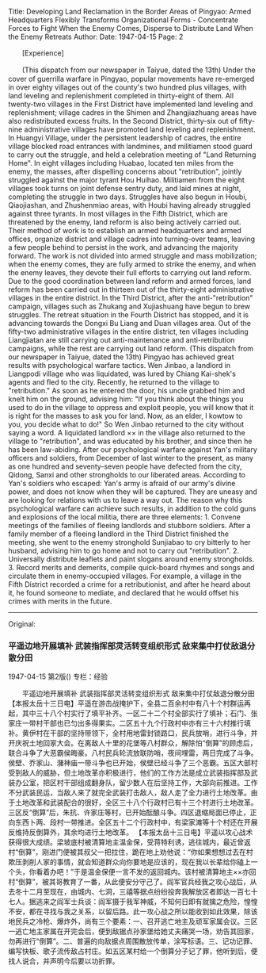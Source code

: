 Title: Developing Land Reclamation in the Border Areas of Pingyao: Armed Headquarters Flexibly Transforms Organizational Forms - Concentrate Forces to Fight When the Enemy Comes, Disperse to Distribute Land When the Enemy Retreats
Author:
Date: 1947-04-15
Page: 2

　　[Experience]

　　(This dispatch from our newspaper in Taiyue, dated the 13th) Under the cover of guerrilla warfare in Pingyao, popular movements have re-emerged in over eighty villages out of the county's two hundred plus villages, with land leveling and replenishment completed in thirty-eight of them. All twenty-two villages in the First District have implemented land leveling and replenishment; village cadres in the Shimen and Zhangjiazhuang areas have also redistributed excess fruits. In the Second District, thirty-six out of fifty-nine administrative villages have promoted land leveling and replenishment. In Huangyi Village, under the persistent leadership of cadres, the entire village blocked road entrances with landmines, and militiamen stood guard to carry out the struggle, and held a celebration meeting of "Land Returning Home". In eight villages including Huabao, located ten miles from the enemy, the masses, after dispelling concerns about "retribution", jointly struggled against the major tyrant Hou Huihao. Militiamen from the eight villages took turns on joint defense sentry duty, and laid mines at night, completing the struggle in two days. Struggles have also begun in Houbi, Qiaojiashan, and Zhushenmiao areas, with Houbi having already struggled against three tyrants. In most villages in the Fifth District, which are threatened by the enemy, land reform is also being actively carried out. Their method of work is to establish an armed headquarters and armed offices, organize district and village cadres into turning-over teams, leaving a few people behind to persist in the work, and advancing the majority forward. The work is not divided into armed struggle and mass mobilization; when the enemy comes, they are fully armed to strike the enemy, and when the enemy leaves, they devote their full efforts to carrying out land reform. Due to the good coordination between land reform and armed forces, land reform has been carried out in thirteen out of the thirty-eight administrative villages in the entire district. In the Third District, after the anti-"retribution" campaign, villages such as Zhukang and Xujiashuang have begun to brew struggles. The retreat situation in the Fourth District has stopped, and it is advancing towards the Dongxi Bu Liang and Duan villages area. Out of the fifty-two administrative villages in the entire district, ten villages including Liangjiatan are still carrying out anti-maintenance and anti-retribution campaigns, while the rest are carrying out land reform.
    (This dispatch from our newspaper in Taiyue, dated the 13th) Pingyao has achieved great results with psychological warfare tactics. Wen Jinbao, a landlord in Liangpodi village who was liquidated, was lured by Chiang Kai-shek's agents and fled to the city. Recently, he returned to the village to "retribution." As soon as he entered the door, his uncle grabbed him and knelt him on the ground, advising him: "If you think about the things you used to do in the village to oppress and exploit people, you will know that it is right for the masses to ask you for land. Now, as an elder, I kowtow to you, you decide what to do!" So Wen Jinbao returned to the city without saying a word. A liquidated landlord ×× in the village also returned to the village to "retribution", and was educated by his brother, and since then he has been law-abiding. After our psychological warfare against Yan's military officers and soldiers, from December of last winter to the present, as many as one hundred and seventy-seven people have defected from the city, Qidong, Sanxi and other strongholds to our liberated areas. According to Yan's soldiers who escaped: Yan's army is afraid of our army's divine power, and does not know when they will be captured. They are uneasy and are looking for relations with us to leave a way out. The reason why this psychological warfare can achieve such results, in addition to the cold guns and explosions of the local militia, there are three elements: 1. Convene meetings of the families of fleeing landlords and stubborn soldiers. After a family member of a fleeing landlord in the Third District finished the meeting, she went to the enemy stronghold Sunjiabao to cry bitterly to her husband, advising him to go home and not to carry out "retribution". 2. Universally distribute leaflets and paint slogans around enemy strongholds. 3. Record merits and demerits, compile quick-board rhymes and songs and circulate them in enemy-occupied villages. For example, a village in the Fifth District recorded a crime for a retributionist, and after he heard about it, he found someone to mediate, and declared that he would offset his crimes with merits in the future.



<hr /> 

Original: 


### 平遥边地开展填补  武装指挥部灵活转变组织形式  敌来集中打仗敌退分散分田

1947-04-15
第2版()
专栏：经验

　　平遥边地开展填补
    武装指挥部灵活转变组织形式
    敌来集中打仗敌退分散分田
    【本报太岳十三日电】平遥在游击战掩护下，全县二百余村中有八十个村群运再起，其中三十八个村实行了填平补齐。一区二十二个村全部实行了填补；石门、张家庄一带村干部也已匀出多得果实。二区五十九个行政村中亦有三十六村推行填补。黄伊村在干部的坚持带领下，全村用地雷封锁路口，民兵放哨，进行斗争，并开庆祝土地回家大会。在离敌人十里的花堡等八村群众，解除怕“倒算”的顾虑后，联合斗争了大恶霸侯晦豪。八村民兵轮流放联防哨，夜间埋雷，两日完成了斗争。侯壁、乔家山、潴神庙一带斗争也已开始，侯壁已经斗争了三个恶霸。五区大部村受到敌人的威胁，但土地改革亦积极进行，他们的工作方法是成立武装指挥部及武装办公室，把区村干部组成翻身队，留少数人在后坚持工作，大部向前推进。工作不分武装民运，当敌人来了就完全武装打击敌人，敌人走了全力进行土地改革。由于土地改革和武装配合的很好，全区三十八个行政村已有十三个村进行土地改革。三区反“倒算”后，朱抗、许家庄等村，已开始酝酿斗争。四区退缩局面已停止，正向东西卜两、段村一带推进。全区五十二个行政村中，有梁家滩等十个村还在开展反维持反倒算外，其余均进行土地改革。
    【本报太岳十三日电】平遥以攻心战术获得很大成绩。梁坡底村被清算地主温金保，受蒋特利诱，逃往城内，最近曾返村“倒算”，刚进门便被其叔父一把拉住，跪在地上劝他说：“你如果想想过去在村欺压剥削人家的事情，就会知道群众向你要地是应该的，现在我以长辈给你磕上一个头，你看着办吧！”于是温金保便一言不发的返回城内。该村被清算地主××亦回村“倒算”，被其哥教育了一番，从此便安分守己了。阎军官兵经我之攻心战后，从去冬十二月至现在，由城内、七洞，三禧等据点纷纷投奔我解放区者即达一百七十七人。据逃来之阎军士兵谈：阎军摄于我军神威，不知何日即有就擒之危险，惶惶不安，都在寻找与我之关系，以留后路。此一攻心战之所以能收到如此效果，除该地民兵之冷枪、爆炸外，尚有三个要素：一、召开逃亡地主及顽军家属会议。三区一逃亡地主家属在开完会后，便到敌据点孙家堡给她丈夫痛哭一场，劝告其回家，勿再进行“倒算”。二、普遍的向敌据点周围散放传单，涂写标语。三、记功记罪、编写快板、歌子流传敌占村庄。如五区某村给一个倒算分子记了罪，他听到后，便找人说合，并声明今后要以功折罪。
